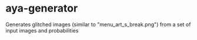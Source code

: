# aya-generator
Generates glitched images (similar to "menu_art_s_break.png") from a set of input images and probabilities
